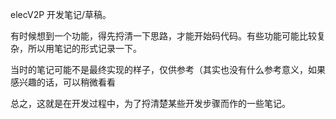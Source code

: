 elecV2P 开发笔记/草稿。

有时候想到一个功能，得先捋清一下思路，才能开始码代码。有些功能可能比较复杂，所以用笔记的形式记录一下。

当时的笔记可能不是最终实现的样子，仅供参考（其实也没有什么参考意义，如果感兴趣的话，可以稍微看看

总之，这就是在开发过程中，为了捋清楚某些开发步骤而作的一些笔记。